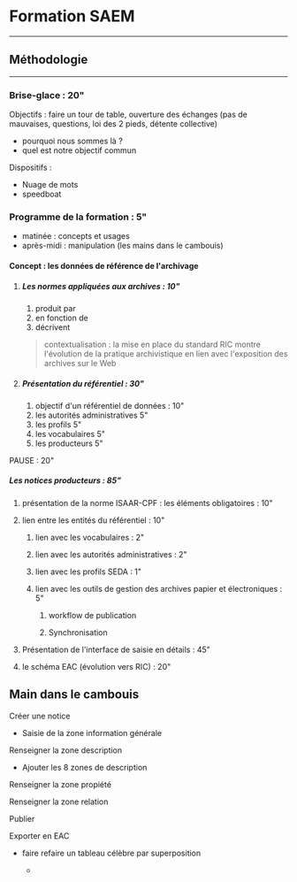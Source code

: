 # Formation SAEM

---

## Méthodologie

---

### Brise-glace : 20"

Objectifs : faire un tour de table, ouverture des échanges (pas de mauvaises, questions, loi des 2 pieds, détente collective)

- pourquoi nous sommes là ?
- quel est notre objectif commun

Dispositifs :

- Nuage de mots
- speedboat

### Programme de la formation : 5"

- matinée : concepts et usages
- après-midi : manipulation (les mains dans le cambouis)

#### Concept : les données de référence de l'archivage

1. ##### Les normes appliquées aux archives : 10"

   1. produit par
   2. en fonction de
   3. décrivent

   > contextualisation : la mise en place du standard RIC montre l'évolution de la pratique archivistique en lien avec l'exposition des archives sur le Web

2. ##### Présentation du référentiel : 30"

   1. objectif d'un référentiel de données : 10"
   2. les autorités administratives 5"
   3. les profils 5"
   4. les vocabulaires 5"
   5. les producteurs 5"

PAUSE : 20"

##### Les notices producteurs : 85"

1.  présentation de la norme ISAAR-CPF : les éléments obligatoires : 10"

2.  lien entre les entités du référentiel : 10"

    1. lien avec les vocabulaires : 2"

    2. lien avec les autorités administratives : 2"

    3. lien avec les profils SEDA : 1"

    4. lien avec les outils de gestion des archives papier et électroniques : 5"

       1. workflow de publication

       2. Synchronisation

3.  Présentation de l'interface de saisie en détails : 45"

4.  le schéma EAC (évolution vers RIC) : 20"

## Main dans le cambouis

Créer une notice

- Saisie de la zone information générale

Renseigner la zone description

- Ajouter les 8 zones de description

Renseigner la zone propiété

Renseigner la zone relation

Publier

Exporter en EAC

- faire refaire un tableau célèbre par superposition

  -
